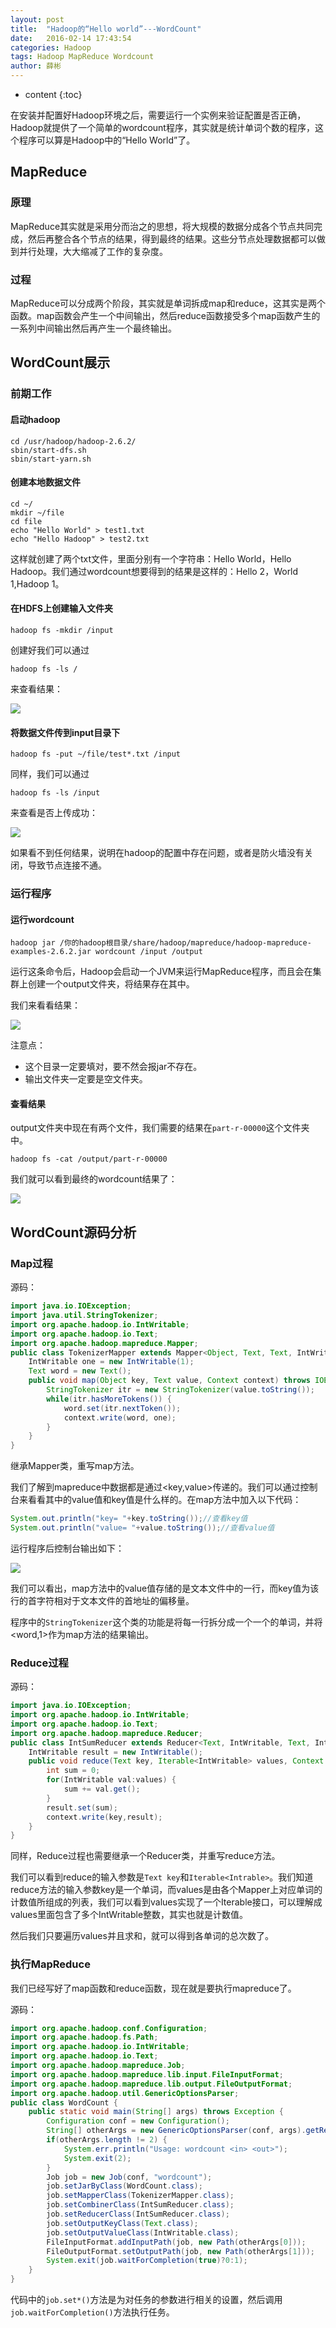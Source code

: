 ```yaml
---
layout: post
title:  "Hadoop的“Hello world”---WordCount"
date:   2016-02-14 17:43:54
categories: Hadoop
tags: Hadoop MapReduce Wordcount
author: 薛彬
---
```


* content
{:toc}

在安装并配置好Hadoop环境之后，需要运行一个实例来验证配置是否正确，Hadoop就提供了一个简单的wordcount程序，其实就是统计单词个数的程序，这个程序可以算是Hadoop中的“Hello World”了。





## MapReduce

### 原理	
	
MapReduce其实就是采用分而治之的思想，将大规模的数据分成各个节点共同完成，然后再整合各个节点的结果，得到最终的结果。这些分节点处理数据都可以做到并行处理，大大缩减了工作的复杂度。

### 过程

MapReduce可以分成两个阶段，其实就是单词拆成map和reduce，这其实是两个函数。map函数会产生一个中间输出，然后reduce函数接受多个map函数产生的一系列中间输出然后再产生一个最终输出。

## WordCount展示

### 前期工作
 
#### 启动hadoop

	cd /usr/hadoop/hadoop-2.6.2/
	sbin/start-dfs.sh
	sbin/start-yarn.sh

#### 创建本地数据文件

	cd ~/
	mkdir ~/file
	cd file
	echo "Hello World" > test1.txt
	echo "Hello Hadoop" > test2.txt
	
这样就创建了两个txt文件，里面分别有一个字符串：Hello World，Hello Hadoop。我们通过wordcount想要得到的结果是这样的：Hello 2，World 1,Hadoop 1。

#### 在HDFS上创建输入文件夹

	hadoop fs -mkdir /input

创建好我们可以通过

	hadoop fs -ls /

来查看结果：

![](http://i.imgur.com/YV2H4DO.png)

#### 将数据文件传到input目录下

	hadoop fs -put ~/file/test*.txt /input

同样，我们可以通过

	hadoop fs -ls /input 

来查看是否上传成功：

![](http://i.imgur.com/awhu8Nl.png)

如果看不到任何结果，说明在hadoop的配置中存在问题，或者是防火墙没有关闭，导致节点连接不通。

### 运行程序

#### 运行wordcount

	hadoop jar /你的hadoop根目录/share/hadoop/mapreduce/hadoop-mapreduce-examples-2.6.2.jar wordcount /input /output

运行这条命令后，Hadoop会启动一个JVM来运行MapReduce程序，而且会在集群上创建一个output文件夹，将结果存在其中。

我们来看看结果：

![](http://i.imgur.com/u6NRid3.png)

注意点：

- 这个目录一定要填对，要不然会报jar不存在。
- 输出文件夹一定要是空文件夹。

#### 查看结果

output文件夹中现在有两个文件，我们需要的结果在`part-r-00000`这个文件夹中。

	hadoop fs -cat /output/part-r-00000

我们就可以看到最终的wordcount结果了：

![](http://i.imgur.com/oqLlB3c.png)

## WordCount源码分析

### Map过程

源码：

```java
import java.io.IOException;
import java.util.StringTokenizer;
import org.apache.hadoop.io.IntWritable;
import org.apache.hadoop.io.Text;
import org.apache.hadoop.mapreduce.Mapper;
public class TokenizerMapper extends Mapper<Object, Text, Text, IntWritable> {
	IntWritable one = new IntWritable(1);
	Text word = new Text();
	public void map(Object key, Text value, Context context) throws IOException,InterruptedException {
		StringTokenizer itr = new StringTokenizer(value.toString());
		while(itr.hasMoreTokens()) {
			word.set(itr.nextToken());
			context.write(word, one);
		}
	}
}
```

继承Mapper类，重写map方法。

我们了解到mapreduce中数据都是通过<key,value>传递的。我们可以通过控制台来看看其中的value值和key值是什么样的。在map方法中加入以下代码：

```java
System.out.println("key= "+key.toString());//查看key值
System.out.println("value= "+value.toString());//查看value值
```
运行程序后控制台输出如下：

![](http://i.imgur.com/1KFbxVu.png)

我们可以看出，map方法中的value值存储的是文本文件中的一行，而key值为该行的首字符相对于文本文件的首地址的偏移量。

程序中的`StringTokenizer`这个类的功能是将每一行拆分成一个一个的单词，并将<word,1>作为map方法的结果输出。

### Reduce过程

源码：

```java
import java.io.IOException;
import org.apache.hadoop.io.IntWritable;
import org.apache.hadoop.io.Text;
import org.apache.hadoop.mapreduce.Reducer;
public class IntSumReducer extends Reducer<Text, IntWritable, Text, IntWritable> {
	IntWritable result = new IntWritable();
	public void reduce(Text	key, Iterable<IntWritable> values, Context context) throws IOException,InterruptedException {
		int sum = 0;
		for(IntWritable val:values) {
			sum += val.get();
		}
		result.set(sum);
		context.write(key,result);
	}
}
```

同样，Reduce过程也需要继承一个Reducer类，并重写reduce方法。

我们可以看到reduce的输入参数是`Text key`和`Iterable<Intrable>`。我们知道reduce方法的输入参数key是一个单词，而values是由各个Mapper上对应单词的计数值所组成的列表，我们可以看到values实现了一个Iterable接口，可以理解成values里面包含了多个IntWritable整数，其实也就是计数值。

然后我们只要遍历values并且求和，就可以得到各单词的总次数了。

### 执行MapReduce

我们已经写好了map函数和reduce函数，现在就是要执行mapreduce了。

源码：

```java
import org.apache.hadoop.conf.Configuration;
import org.apache.hadoop.fs.Path;
import org.apache.hadoop.io.IntWritable;
import org.apache.hadoop.io.Text;
import org.apache.hadoop.mapreduce.Job;
import org.apache.hadoop.mapreduce.lib.input.FileInputFormat;
import org.apache.hadoop.mapreduce.lib.output.FileOutputFormat;
import org.apache.hadoop.util.GenericOptionsParser;
public class WordCount {
	public static void main(String[] args) throws Exception {
		Configuration conf = new Configuration();
		String[] otherArgs = new GenericOptionsParser(conf, args).getRemainingArgs();
		if(otherArgs.length != 2) {
			System.err.println("Usage: wordcount <in> <out>");
			System.exit(2);
		}
		Job job = new Job(conf, "wordcount");
		job.setJarByClass(WordCount.class);
		job.setMapperClass(TokenizerMapper.class);
		job.setCombinerClass(IntSumReducer.class);
		job.setReducerClass(IntSumReducer.class);
		job.setOutputKeyClass(Text.class);
		job.setOutputValueClass(IntWritable.class);
		FileInputFormat.addInputPath(job, new Path(otherArgs[0]));
		FileOutputFormat.setOutputPath(job, new Path(otherArgs[1]));
		System.exit(job.waitForCompletion(true)?0:1);
	} 
}
```

代码中的`job.set*()`方法是为对任务的参数进行相关的设置，然后调用`job.waitForCompletion()`方法执行任务。